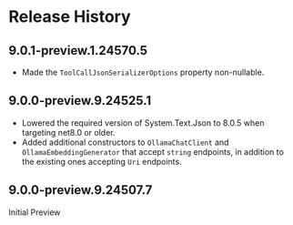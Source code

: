 # Release History

## 9.0.1-preview.1.24570.5

  - Made the `ToolCallJsonSerializerOptions` property non-nullable.

## 9.0.0-preview.9.24525.1

- Lowered the required version of System.Text.Json to 8.0.5 when targeting net8.0 or older.
- Added additional constructors to `OllamaChatClient` and `OllamaEmbeddingGenerator` that accept `string` endpoints, in addition to the existing ones accepting `Uri` endpoints.

## 9.0.0-preview.9.24507.7

Initial Preview
